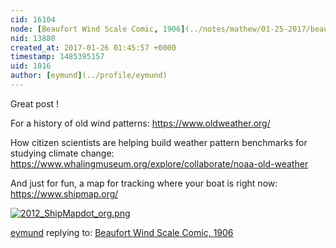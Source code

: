 ```yaml
---
cid: 16104
node: [Beaufort Wind Scale Comic, 1906](../notes/mathew/01-25-2017/beaufort-wind-scale-comic-1906)
nid: 13880
created_at: 2017-01-26 01:45:57 +0000
timestamp: 1485395157
uid: 1016
author: [eymund](../profile/eymund)
---
```


Great post !

For a history of old wind patterns:
https://www.oldweather.org/

How citizen scientists are helping build weather pattern benchmarks for studying climate change:
https://www.whalingmuseum.org/explore/collaborate/noaa-old-weather

And just for fun, a map for tracking where your boat is right now:
https://www.shipmap.org/
 
[![2012_ShipMapdot_org.png](https://publiclab.org/system/images/photos/000/019/376/large/2012_ShipMapdot_org.png)](https://publiclab.org/system/images/photos/000/019/376/original/2012_ShipMapdot_org.png)



[eymund](../profile/eymund) replying to: [Beaufort Wind Scale Comic, 1906](../notes/mathew/01-25-2017/beaufort-wind-scale-comic-1906)

